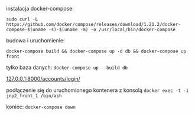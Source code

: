 instalacja docker-compose:

```sudo curl -L https://github.com/docker/compose/releases/download/1.21.2/docker-compose-$(uname -s)-$(uname -m) -o /usr/local/bin/docker-compose```

budowa i uruchomienie:

```docker-compose build && docker-compose up -d db && docker-compose up front```

tylko baza danych:
```docker-compose up --build db```

[127.0.0.1:8000/accounts/login/](127.0.0.1:8000/accounts/login/)

podłączenie się do uruchomionego kontenera z konsolą
```docker exec -t -i jnp2_front_1 /bin/ash```

koniec:
```docker-compose down```